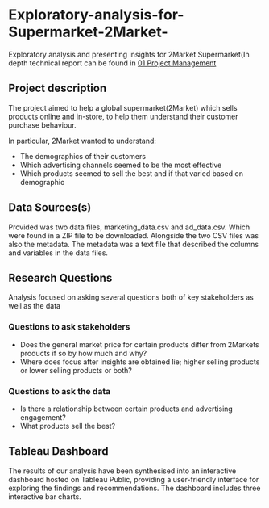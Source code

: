 # Exploratory-analysis-for-Supermarket-2Market-
Exploratory analysis and presenting insights for 2Market Supermarket(In depth technical report can be found in [01 Project Management](01%20Project%20Management/)

## Project description
The project aimed to help a global supermarket(2Market) which sells products online and in-store, to help them understand their customer purchase behaviour. 

In particular, 2Market wanted to understand:

- The demographics of their customers
- Which advertising channels seemed to be the most effective
- Which products seemed to sell the best and if that varied based on demographic
## Data Sources(s)
Provided was two data files, marketing_data.csv and ad_data.csv. Which were found in a ZIP file to be downloaded. Alongside the two CSV files was also the metadata. The metadata was a text file that described the columns and variables in the data files.
## Research Questions
Analysis focused on asking several questions both of key stakeholders as well as the data
### Questions to ask stakeholders
- Does the general market price for certain products differ from 2Markets products if so by how much and why?
- Where does focus after insights are obtained lie; higher selling products or lower selling products or both?
### Questions to ask the data 
- Is there a relationship between certain products and advertising engagement?
- What products sell the best?
## Tableau Dashboard
The results of our analysis have been synthesised into an interactive dashboard hosted on Tableau Public, providing a user-friendly interface for exploring the findings and recommendations. The dashboard includes three interactive bar charts. 

